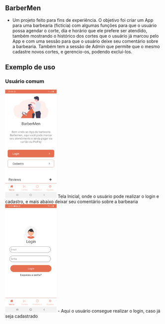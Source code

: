 ## BarberMen

  - Um projeto feito para fins de experiência. O objetivo foi criar um App para uma barbearia (fictícia) com algumas funções para que o usuário possa agendar o corte, dia e horário que ele prefere ser atendido, também mostrando o histórico dos cortes que o usuário já marcou pelo App e com uma sessão para que o usuário deixe seu comentário sobre a barbearia. Também tem a sessão de Admin que permite que o mesmo cadastre novos cortes, e gerencio-os, podendo excluí-los.
  
## Exemplo de uso

  ### Usuário comum
  <img src="src/assets/img/HomeScreen.jpeg" height="350px"/>
  Tela Inicial, onde o usuário pode realizar o login e cadastro, e mais abaixo deixar seu comentário sobre a barbearia
  
  <img src="src/assets/img/Login.jpeg" height="350px"/>
  - Aqui o usuário consegue realizar o login, caso já seja cadastrado
  
